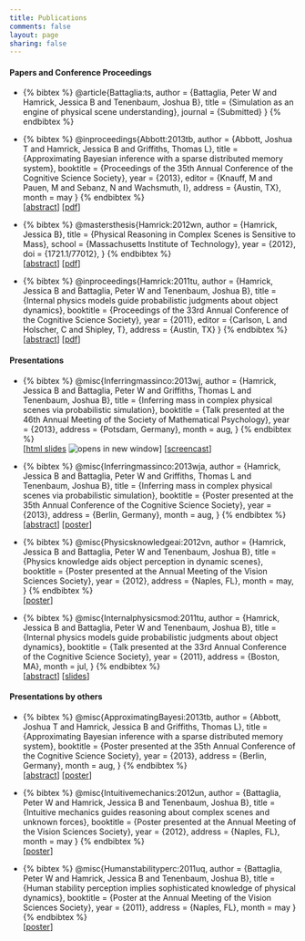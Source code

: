 ```yaml
---
title: Publications
comments: false
layout: page
sharing: false
---
```


#### Papers and Conference Proceedings

* {% bibtex %}
@article{Battaglia:ts,
author = {Battaglia, Peter W and Hamrick, Jessica B and Tenenbaum, Joshua B},
title = {Simulation as an engine of physical scene understanding},
journal = {Submitted}
}
{% endbibtex %}

* {% bibtex %}
@inproceedings{Abbott:2013tb,
author = {Abbott, Joshua T and Hamrick, Jessica B and Griffiths, Thomas L},
title = {Approximating Bayesian inference with a sparse distributed memory system},
booktitle = {Proceedings of the 35th Annual Conference of the Cognitive Science Society},
year = {2013},
editor = {Knauff, M and Pauen, M and Sebanz, N and Wachsmuth, I},
address = {Austin, TX},
month = may
}
{% endbibtex %}  
[[abstract](http://mindmodeling.org/cogsci2013/papers/0316/index.html)]
[[pdf](http://mindmodeling.org/cogsci2013/papers/0316/paper0316.pdf)]

* {% bibtex %}
@mastersthesis{Hamrick:2012wn,
author = {Hamrick, Jessica B},
title = {Physical Reasoning in Complex Scenes is Sensitive to Mass},
school = {Massachusetts Institute of Technology},
year = {2012},
doi = {1721.1/77012},
}
{% endbibtex %}  
[[abstract](http://dspace.mit.edu/handle/1721.1/77012)]
[[pdf](/publications/pdf/Hamrick2012-Physical_Reasoning_in_Complex_Scen.pdf)]

* {% bibtex %}
@inproceedings{Hamrick:2011tu,
author = {Hamrick, Jessica B and Battaglia, Peter W and Tenenbaum, Joshua B},
title = {Internal physics models guide probabilistic judgments about object dynamics},
booktitle = {Proceedings of the 33rd Annual Conference of the Cognitive Science Society},
year = {2011},
editor = {Carlson, L and Holscher, C and Shipley, T},
address = {Austin, TX}
}
{% endbibtex %}  
[[abstract](http://mindmodeling.org/cogsci2011/papers/0350/index.html)]
[[pdf](http://mindmodeling.org/cogsci2011/papers/0350/paper0350.pdf)]

#### Presentations

* {% bibtex %}
@misc{Inferringmassinco:2013wj,
author = {Hamrick, Jessica B and Battaglia, Peter W and Griffiths, Thomas L and Tenenbaum, Joshua B},
title = {Inferring mass in complex physical scenes via probabilistic simulation},
booktitle = {Talk presented at the 46th Annual Meeting of the Society of Mathematical Psychology},
year = {2013},
address = {Potsdam, Germany},
month = aug,
}
{% endbibtex %}  
[<a href="/publications/slides/mathpsych2013/mathpsych2013-slides.slides.html?transition=none" target="_blank">html slides</a> <img src="images/external.png" alt="opens in new window" class="external" />]
[[screencast](http://figshare.com/articles/Inferring_mass_in_complex_physical_scenes_via_probabilistic_simulation/768506)]

* {% bibtex %}
@misc{Inferringmassinco:2013wja,
author = {Hamrick, Jessica B and Battaglia, Peter W and Griffiths, Thomas L and Tenenbaum, Joshua B},
title = {Inferring mass in complex physical scenes via probabilistic simulation},
booktitle = {Poster presented at the 35th Annual Conference of the Cognitive Science Society},
year = {2013},
address = {Berlin, Germany},
month = aug,
}
{% endbibtex %}  
[[abstract](http://mindmodeling.org/cogsci2013/papers/0778/index.html)]
[[poster](http://figshare.com/articles/Inferring_mass_in_complex_physical_scenes_via_probabilistic_simulation/768445)]

* {% bibtex %}
@misc{Physicsknowledgeai:2012vn,
author = {Hamrick, Jessica B and Battaglia, Peter W and Tenenbaum, Joshua B},
title = {Physics knowledge aids object perception in dynamic scenes},
booktitle = {Poster presented at the Annual Meeting of the Vision Sciences Society},
year = {2012},
address = {Naples, FL},
month = may,
}
{% endbibtex %}  
[[poster](http://figshare.com/articles/Physical_reasoning_in_complex_scenes_is_sensitive_to_mass/768510)]

* {% bibtex %}
@misc{Internalphysicsmod:2011tu,
author = {Hamrick, Jessica B and Battaglia, Peter W and Tenenbaum, Joshua B},
title = {Internal physics models guide probabilistic judgments about object dynamics},
booktitle = {Talk presented at the 33rd Annual Conference of the Cognitive Science Society},
year = {2011},
address = {Boston, MA},
month = jul,
}
{% endbibtex %}  
[[abstract](http://mindmodeling.org/cogsci2011/papers/0350/index.html)]
[[slides](http://figshare.com/articles/Intuitive_physics_judgments_guided_by_probabilistic_dynamics_model/768508)]

#### Presentations by others

* {% bibtex %}
@misc{ApproximatingBayesi:2013tb,
author = {Abbott, Joshua T and Hamrick, Jessica B and Griffiths, Thomas L},
title = {Approximating Bayesian inference with a sparse distributed memory system},
booktitle = {Poster presented at the 35th Annual Conference of the Cognitive Science Society},
year = {2013},
address = {Berlin, Germany},
month = aug,
}
{% endbibtex %}  
[[abstract](http://mindmodeling.org/cogsci2013/papers/0316/index.html)]
[[poster](http://figshare.com/articles/Approximating_Bayesian_inference_with_a_sparse_distributed_memory_system/768509)]

* {% bibtex %}
@misc{Intuitivemechanics:2012un,
author = {Battaglia, Peter W and Hamrick, Jessica B and Tenenbaum, Joshua B},
title = {Intuitive mechanics guides reasoning about complex scenes and unknown forces},
booktitle = {Poster presented at the Annual Meeting of the Vision Sciences Society},
year = {2012},
address = {Naples, FL},
month = may
}
{% endbibtex %}  
[[poster](/publications/pdf/Battaglia2012-Intuitive_mechanics_guides_reaso.pdf)]

* {% bibtex %}
@misc{Humanstabilityperc:2011uq,
author = {Battaglia, Peter W and Hamrick, Jessica B and Tenenbaum, Joshua B},
title = {Human stability perception implies sophisticated knowledge of physical dynamics},
booktitle = {Poster at the Annual Meeting of the Vision Sciences Society},
year = {2011},
address = {Naples, FL},
month = may
}
{% endbibtex %}  
[[poster](/publications/pdf/Battaglia2011-Human_stability_perception_impli.pdf)]
